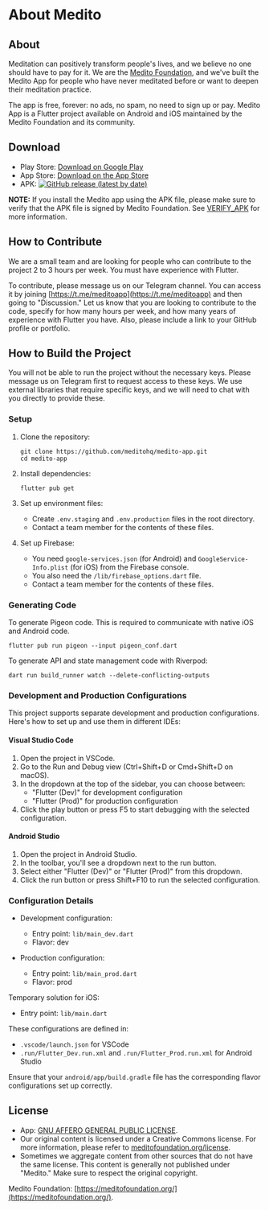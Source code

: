# About Medito

## About

Meditation can positively transform people's lives, and we believe no one should have to pay for it. We are the [Medito Foundation](https://meditofoundation.org), and we've built the Medito App for people who have never meditated before or want to deepen their meditation practice. 

The app is free, forever: no ads, no spam, no need to sign up or pay. Medito App is a Flutter project available on Android and iOS maintained by the Medito Foundation and its community.

## Download

- Play Store: [Download on Google Play](https://play.google.com/store/apps/details?id=meditofoundation.medito)
- App Store: [Download on the App Store](https://apps.apple.com/us/app/medito/id1500780518)
- APK: <a href="https://github.com/meditohq/medito-app/releases/latest"><img alt="GitHub release (latest by date)" src="https://img.shields.io/github/v/release/meditohq/medito-app?color=success&label=APK"></a>

**NOTE:** If you install the Medito app using the APK file, please make sure to verify that the APK file is signed by Medito Foundation. See [VERIFY_APK](VERIFY_APK.md) for more information.

## How to Contribute

We are a small team and are looking for people who can contribute to the project 2 to 3 hours per week. You must have experience with Flutter. 

To contribute, please message us on our Telegram channel. You can access it by joining [https://t.me/meditoapp](https://t.me/meditoapp) and then going to "Discussion." Let us know that you are looking to contribute to the code, specify for how many hours per week, and how many years of experience with Flutter you have. Also, please include a link to your GitHub profile or portfolio.

## How to Build the Project

You will not be able to run the project without the necessary keys. Please message us on Telegram first to request access to these keys. We use external libraries that require specific keys, and we will need to chat with you directly to provide these.

### Setup

1. Clone the repository:
   ```
   git clone https://github.com/meditohq/medito-app.git
   cd medito-app
   ```

2. Install dependencies:
   ```
   flutter pub get
   ```

3. Set up environment files:
   - Create `.env.staging` and `.env.production` files in the root directory.
   - Contact a team member for the contents of these files.

4. Set up Firebase:
   - You need `google-services.json` (for Android) and `GoogleService-Info.plist` (for iOS) from the Firebase console.
   - You also need the `/lib/firebase_options.dart` file.
   - Contact a team member for the contents of these files.

### Generating Code

To generate Pigeon code. This is required to communicate with native iOS and Android code.
```
flutter pub run pigeon --input pigeon_conf.dart
```

To generate API and state management code with Riverpod:
```
dart run build_runner watch --delete-conflicting-outputs
```

### Development and Production Configurations

This project supports separate development and production configurations. Here's how to set up and use them in different IDEs:

#### Visual Studio Code

1. Open the project in VSCode.
2. Go to the Run and Debug view (Ctrl+Shift+D or Cmd+Shift+D on macOS).
3. In the dropdown at the top of the sidebar, you can choose between:
   - "Flutter (Dev)" for development configuration
   - "Flutter (Prod)" for production configuration
4. Click the play button or press F5 to start debugging with the selected configuration.

#### Android Studio

1. Open the project in Android Studio.
2. In the toolbar, you'll see a dropdown next to the run button.
3. Select either "Flutter (Dev)" or "Flutter (Prod)" from this dropdown.
4. Click the run button or press Shift+F10 to run the selected configuration.

### Configuration Details

- Development configuration:
  - Entry point: `lib/main_dev.dart`
  - Flavor: dev

- Production configuration:
  - Entry point: `lib/main_prod.dart`
  - Flavor: prod

Temporary solution for iOS:
   - Entry point: `lib/main.dart`

These configurations are defined in:
- `.vscode/launch.json` for VSCode
- `.run/Flutter_Dev.run.xml` and `.run/Flutter_Prod.run.xml` for Android Studio

Ensure that your `android/app/build.gradle` file has the corresponding flavor configurations set up correctly.

## License

- App: [GNU AFFERO GENERAL PUBLIC LICENSE](https://github.com/meditohq/medito-app/blob/master/LICENSE).
- Our original content is licensed under a Creative Commons license. For more information, please refer to [meditofoundation.org/license](https://meditofoundation.org/license).
- Sometimes we aggregate content from other sources that do not have the same license. This content is generally not published under "Medito." Make sure to respect the original copyright. 

Medito Foundation: [https://meditofoundation.org/](https://meditofoundation.org/).
